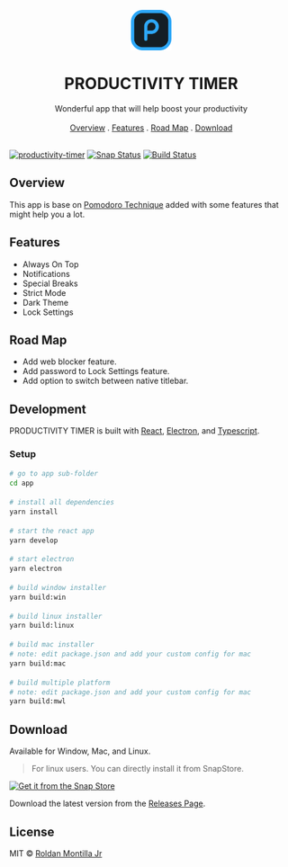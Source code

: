 <p align="center">
  <a href="#">
    <img src="github/logo.png" alt="Productivity Timer logo" width="72" height="72">
  </a>
</p>

<h1 align="center">PRODUCTIVITY TIMER</h1>

<p align="center">
  Wonderful app that will help boost your productivity
   <br>
  <br>
  <a href="#overview">Overview</a>
  .
  <a href="#features">Features</a>
  .
  <a href="#road-map">Road Map</a>
  .
  <a href="#download">Download</a>
  <br>
  <br>
</p>

[![productivity-timer](https://snapcraft.io//productivity-timer/badge.svg)](https://snapcraft.io/productivity-timer)
[![Snap Status](https://build.snapcraft.io/badge/roldanjrCodeArts9711/productivity-timer.svg)](https://build.snapcraft.io/user/roldanjrCodeArts9711/productivity-timer)
[![Build Status](https://travis-ci.com/roldanjrCodeArts9711/productivity-timer.svg?branch=master)](https://travis-ci.com/roldanjrCodeArts9711/productivity-timer)

## Overview

This app is base on [Pomodoro Technique](https://en.wikipedia.org/wiki/Pomodoro_Technique) added with some features that might help you a lot.

## Features

- Always On Top
- Notifications
- Special Breaks
- Strict Mode
- Dark Theme
- Lock Settings

## Road Map

- Add web blocker feature.
- Add password to Lock Settings feature.
- Add option to switch between native titlebar.

## Development

PRODUCTIVITY TIMER is built with [React](https://reactjs.org/), [Electron](https://www.electronjs.org/), and [Typescript](https://www.typescriptlang.org/).

### Setup

```bash
# go to app sub-folder
cd app

# install all dependencies
yarn install

# start the react app
yarn develop

# start electron
yarn electron

# build window installer
yarn build:win

# build linux installer
yarn build:linux

# build mac installer
# note: edit package.json and add your custom config for mac
yarn build:mac

# build multiple platform
# note: edit package.json and add your custom config for mac
yarn build:mwl
```

## Download

Available for Window, Mac, and Linux.

> For linux users. You can directly install it from SnapStore.

[![Get it from the Snap Store](https://snapcraft.io/static/images/badges/en/snap-store-black.svg)](https://snapcraft.io/productivity-timer)

Download the latest version from the [Releases Page](https://github.com/roldanjrCodeArts9711/productivity-timer/releases).

## License

MIT © [Roldan Montilla Jr](https://github.com/roldanjrCodeArts9711)
